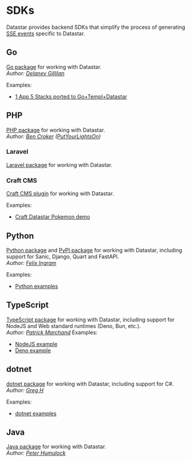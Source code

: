 # SDKs

Datastar provides backend SDKs that simplify the process of generating [SSE events](/reference/sse_events) specific to Datastar.

## Go

[Go package](https://github.com/starfederation/datastar/tree/develop/sdk/go) for working with Datastar.  
_Author: [Delaney Gillilan](https://github.com/delaneyj)_

Examples:

- [1 App 5 Stacks ported to Go+Templ+Datastar](https://github.com/delaneyj/1a5s-datastar)

## PHP

[PHP package](https://github.com/starfederation/datastar-php) for working with Datastar.  
_Author: [Ben Croker](https://github.com/bencroker) ([PutYourLightsOn](https://putyourlightson.com/))_

### Laravel

[Laravel package](https://github.com/putyourlightson/laravel-datastar) for working with Datastar.

### Craft CMS

[Craft CMS plugin](https://putyourlightson.com/plugins/datastar) for working with Datastar.

Examples:

- [Craft Datastar Pokemon demo](https://github.com/khalwat/craft-datastar-pokemon-demo)

## Python

[Python package](https://github.com/starfederation/datastar/tree/develop/sdk/python) and [PyPI package](https://pypi.org/project/datastar-py/) for working with Datastar, including support for Sanic, Django, Quart and FastAPI.  
_Author: [Felix Ingram](https://github.com/lllama)_

Examples:

- [Python examples](https://github.com/starfederation/datastar/tree/develop/examples/python)

## TypeScript

[TypeScript package](https://github.com/starfederation/datastar/tree/develop/sdk/typescript) for working with Datastar, including support for NodeJS and Web standard runtimes (Deno, Bun, etc.).  
_Author: [Patrick Marchand](https://github.com/Superpat)_
Examples:

 - [NodeJS example](htttps://github.com/starfederation/datastar/tree/develop/sdk/typescript/examples/node.ts)
 - [Deno example](htttps://github.com/starfederation/datastar/tree/develop/sdk/typescript/examples/deno.ts)

## dotnet

[dotnet package](https://github.com/starfederation/datastar/tree/develop/sdk/dotnet) for working with Datastar, including support for C#.  
_Author: [Greg H](https://github.com/SpiralOSS)_

Examples:

- [dotnet examples](https://github.com/starfederation/datastar/tree/develop/examples/dotnet)

## Java

[Java package](https://github.com/starfederation/datastar/blob/develop/sdk/java) for working with Datastar.  
_Author: [Peter Humulock](https://github.com/rphumulock)_